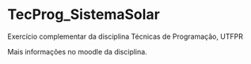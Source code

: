 # TecProg_SistemaSolar
Exercício complementar da disciplina Técnicas de Programação, UTFPR

Mais informações no moodle da disciplina.
